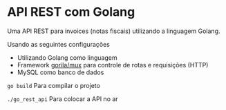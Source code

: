 # API REST com Golang
Uma API REST para invoices (notas fiscais) utilizando a linguagem Golang.

Usando as seguintes configurações
* Utilizando Golang como linguagem
* Framework [gorila/mux]([https://github.com/gorilla/mux]) para controle de rotas e requisições (HTTP)
* MySQL como banco de dados



`go build`
Para compilar o projeto

`./go_rest_api`
Para colocar a API no ar
